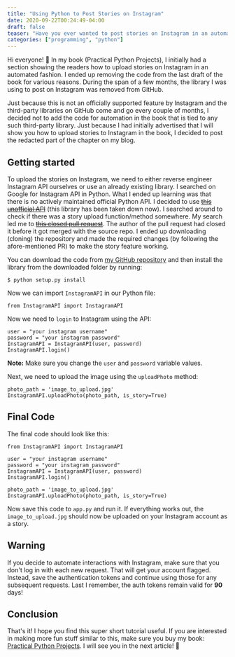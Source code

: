 ```yaml
---
title: "Using Python to Post Stories on Instagram"
date: 2020-09-22T00:24:49-04:00
draft: false
teaser: "Have you ever wanted to post stories on Instagram in an automated fashion? In this article, I will show you how to use Python and the Instagram-API-python library to do exactly that. Fasten your seatbelts and let's get started!"
categories: ["programming", "python"]
---
```


Hi everyone! :wave: In my book (Practical Python Projects), I initially had a section showing the readers how to upload stories on Instagram in an automated fashion. I ended up removing the code from the last draft of the book for various reasons. During the span of a few months, the library I was using to post on Instagram was removed from GitHub. 

Just because this is not an officially supported feature by Instagram and the third-party libraries on GitHub come and go every couple of months, I decided not to add the code for automation in the book that is tied to any such third-party library. Just because I had initially advertised that I will show you how to upload stories to Instagram in the book, I decided to post the redacted part of the chapter on my blog.

Getting started
---------------

To upload the stories on Instagram, we need to either reverse engineer Instagram API ourselves or use an already existing library. I searched on Google for Instagram API in Python. What I ended up learning was that there is no actively maintained official Python API. I decided to use ~~[this unofficial API](https://github.com/LevPasha/Instagram-API-python)~~ (this library has been taken down now). I searched around to check if there was a story upload function/method somewhere. My search led me to ~~[this closed pull request](https://github.com/LevPasha/Instagram-API-python/pull/308)~~. The author of the pull request had closed it before it got merged with the source repo. I ended up downloading (cloning) the repository and made the required changes (by following the afore-mentioned PR) to make the story feature working.

You can download the code from [my GitHub repository](https://github.com/yasoob/Instagram-API-python/) and then install the library from the downloaded folder by running:

```
$ python setup.py install
```

Now we can import `InstagramAPI` in our Python file:

```
from InstagramAPI import InstagramAPI
```

Now we need to `login` to Instagram using the API:

```
user = "your instagram username"
password = "your instagram password"
InstagramAPI = InstagramAPI(user, password)
InstagramAPI.login() 
```

**Note:** Make sure you change the `user` and `password` variable values. 

Next, we need to upload the image using the `uploadPhoto` method:

```
photo_path = 'image_to_upload.jpg'
InstagramAPI.uploadPhoto(photo_path, is_story=True)
```

Final Code
----------

The final code should look like this:

```
from InstagramAPI import InstagramAPI

user = "your instagram username"
password = "your instagram password"
InstagramAPI = InstagramAPI(user, password)
InstagramAPI.login() 

photo_path = 'image_to_upload.jpg'
InstagramAPI.uploadPhoto(photo_path, is_story=True)
```

Now save this code to `app.py` and run it. If everything works out, the `image_to_upload.jpg` should now be uploaded on your Instagram account as a story. 

Warning
-------

If you decide to automate interactions with Instagram, make sure that you don't log in with each new request. That will get your account flagged. Instead, save the authentication tokens and continue using those for any subsequent requests. Last I remember, the auth tokens remain valid for **90** days!

Conclusion
----------

That's it! I hope you find this super short tutorial useful. If you are interested in making more fun stuff similar to this, make sure you buy my book: [Practical Python Projects](https://feld.to/ppp). I will see you in the next article! :wave: